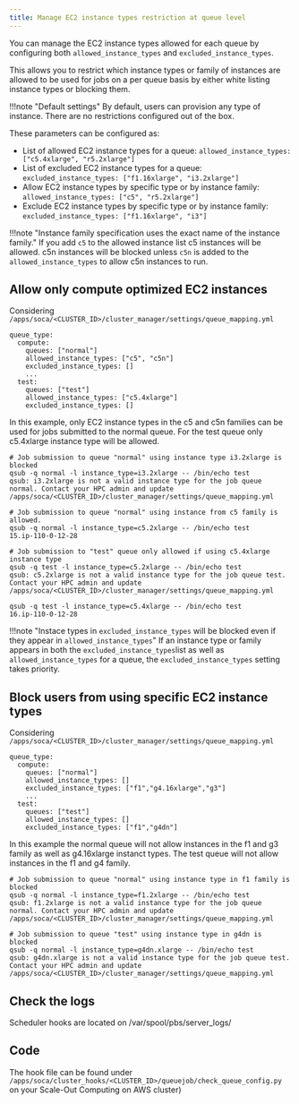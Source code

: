 ```yaml
---
title: Manage EC2 instance types restriction at queue level
---
```


You can manage the EC2 instance types allowed for each queue by configuring both  `allowed_instance_types` and `excluded_instance_types`.

This allows you to restrict which instance types or family of instances are allowed to be used for jobs on a per queue basis by either white listing instance types or blocking them.

!!!note "Default settings"
    By default, users can provision any type of instance. There are no restrictions configured out of the box.
    
These parameters can be configured as:

 - List of allowed EC2 instance types for a queue: `allowed_instance_types: ["c5.4xlarge", "r5.2xlarge"]`
 - List of excluded EC2 instance types for a queue: `excluded_instance_types: ["f1.16xlarge", "i3.2xlarge"]`
 - Allow EC2 instance types by specific type or by instance family: `allowed_instance_types: ["c5", "r5.2xlarge"]`
 - Exclude EC2 instance types by specific type or by instance family: `excluded_instance_types: ["f1.16xlarge", "i3"]`

!!!note "Instance family specification uses the exact name of the instance family."
    If you add `c5` to the allowed instance list c5 instances will be allowed.  c5n instances will be blocked unless `c5n` is added to the `allowed_instance_types` to allow c5n instances to run.

## Allow only compute optimized EC2 instances

Considering `/apps/soca/<CLUSTER_ID>/cluster_manager/settings/queue_mapping.yml`
```hl_lines="4 9"
queue_type:
  compute:
    queues: ["normal"]
    allowed_instance_types: ["c5", "c5n"] 
    excluded_instance_types: []
    ... 
  test:
    queues: ["test"]
    allowed_instance_types: ["c5.4xlarge"] 
    excluded_instance_types: [] 
```

In this example, only EC2 instance types in the c5 and c5n families can be used for jobs submitted to the normal queue.  For the test queue only c5.4xlarge instance type will be allowed. 

~~~console
# Job submission to queue "normal" using instance type i3.2xlarge is blocked
qsub -q normal -l instance_type=i3.2xlarge -- /bin/echo test
qsub: i3.2xlarge is not a valid instance type for the job queue normal. Contact your HPC admin and update /apps/soca/<CLUSTER_ID>/cluster_manager/settings/queue_mapping.yml

# Job submission to queue "normal" using instance from c5 family is allowed.
qsub -q normal -l instance_type=c5.2xlarge -- /bin/echo test
15.ip-110-0-12-28

# Job submission to "test" queue only allowed if using c5.4xlarge instance type
qsub -q test -l instance_type=c5.2xlarge -- /bin/echo test
qsub: c5.2xlarge is not a valid instance type for the job queue test. Contact your HPC admin and update /apps/soca/<CLUSTER_ID>/cluster_manager/settings/queue_mapping.yml

qsub -q test -l instance_type=c5.4xlarge -- /bin/echo test
16.ip-110-0-12-28
~~~

!!!note "Instace types in `excluded_instance_types` will be blocked even if they appear in `allowed_instance_types`"
    If an instance type or family appears in both the `excluded_instance_types`list as well as `allowed_instance_types` for a queue, the `excluded_instance_types` setting takes priority.

## Block users from using specific EC2 instance types

Considering `/apps/soca/<CLUSTER_ID>/cluster_manager/settings/queue_mapping.yml`
```hl_lines="5 10"
queue_type:
  compute:
    queues: ["normal"]
    allowed_instance_types: [] 
    excluded_instance_types: ["f1","g4.16xlarge","g3"]
    ... 
  test:
    queues: ["test"]
    allowed_instance_types: [] 
    excluded_instance_types: ["f1","g4dn"]
```
In this example the normal queue will not allow instances in the f1 and g3 family as well as g4.16xlarge instanct types.  The test queue will not allow instances in the f1 and g4 family.

~~~console
# Job submission to queue "normal" using instance type in f1 family is blocked
qsub -q normal -l instance_type=f1.2xlarge -- /bin/echo test
qsub: f1.2xlarge is not a valid instance type for the job queue normal. Contact your HPC admin and update /apps/soca/<CLUSTER_ID>/cluster_manager/settings/queue_mapping.yml

# Job submission to queue "test" using instance type in g4dn is blocked
qsub -q normal -l instance_type=g4dn.xlarge -- /bin/echo test
qsub: g4dn.xlarge is not a valid instance type for the job queue test. Contact your HPC admin and update /apps/soca/<CLUSTER_ID>/cluster_manager/settings/queue_mapping.yml
~~~

## Check the logs
Scheduler hooks are located on /var/spool/pbs/server_logs/

## Code
The hook file can be found under `/apps/soca/cluster_hooks/<CLUSTER_ID>/queuejob/check_queue_config.py` on your Scale-Out Computing on AWS cluster)